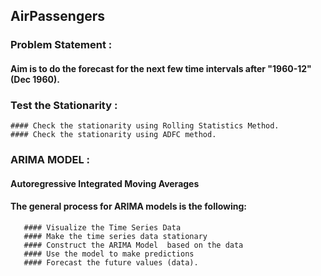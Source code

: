 ## AirPassengers
### Problem Statement :
#### Aim is to do the forecast for the next few time intervals after "1960-12"(Dec 1960).

### Test the Stationarity :
    #### Check the stationarity using Rolling Statistics Method.
    #### Check the stationarity using ADFC method.
    
### ARIMA MODEL :
 #### Autoregressive Integrated Moving Averages
 #### The general process for ARIMA models is the following:

       #### Visualize the Time Series Data
       #### Make the time series data stationary
       #### Construct the ARIMA Model  based on the data
       #### Use the model to make predictions
       #### Forecast the future values (data).
